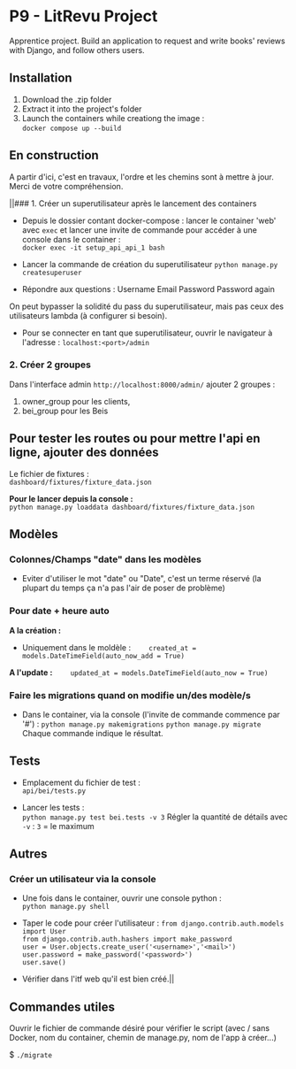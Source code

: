 
# P9 - LitRevu Project 

Apprentice project. 
Build an application to request and write books' reviews with Django, and follow others users. 


## Installation 

1. Download the .zip folder 
2. Extract it into the project's folder 
3. Launch the containers while creationg the image :    
`docker compose up --build` 


## En construction 
A partir d'ici, c'est en travaux, l'ordre et les chemins sont à mettre à jour. Merci de votre compréhension. 

||### 1. Créer un superutilisateur après le lancement des containers

*  Depuis le dossier contant docker-compose : lancer le container 'web' avec `exec` et lancer une invite de commande pour accéder à une console dans le container :     
`docker exec -it setup_api_api_1 bash` 

*  Lancer la commande de création du superutilisateur
`python manage.py createsuperuser`

*  Répondre aux questions : 
Username
Email
Password
Password again

On peut bypasser la solidité du pass du superutilisateur, mais pas ceux des utilisateurs lambda (à configurer si besoin).

*  Pour se connecter en tant que superutilisateur, ouvrir le navigateur à l'adresse : 
`localhost:<port>/admin`    


### 2. Créer 2 groupes 

Dans l'interface admin `http://localhost:8000/admin/` ajouter 2 groupes : 
1. owner_group pour les clients, 
2. bei_group pour les Beis 


## Pour tester les routes ou pour mettre l'api en ligne, ajouter des données  

Le fichier de fixtures :     
`dashboard/fixtures/fixture_data.json`    

**Pour le lancer depuis la console :**     
`python manage.py loaddata dashboard/fixtures/fixture_data.json` 


## Modèles 

### Colonnes/Champs "date" dans les modèles 

*  Eviter d'utiliser le mot "date" ou "Date", c'est un terme réservé (la plupart du temps ça n'a pas l'air de poser de problème) 


### Pour date + heure auto 

**A la création :** 
*  Uniquement dans le moldèle : 
`    created_at = models.DateTimeField(auto_now_add = True)`

**A l'update :**
`    updated_at = models.DateTimeField(auto_now = True)`


### Faire les migrations quand on modifie un/des modèle/s

*  Dans le container, via la console (l'invite de commande commence par '#') : 
`python manage.py makemigrations`
`python manage.py migrate`
Chaque commande indique le résultat. 


## Tests 

*  Emplacement du fichier de test :    
`api/bei/tests.py`    

*  Lancer les tests :     
`python manage.py test bei.tests -v 3` 
Régler la quantité de détails avec `-v` : `3` = le maximum    


## Autres 

### Créer un utilisateur via la console 

*  Une fois dans le container, ouvrir une console python :    
`python manage.py shell`    

*  Taper le code pour créer l'utilisateur : 
`from django.contrib.auth.models import User`    
`from django.contrib.auth.hashers import make_password`    
`user = User.objects.create_user('<username>','<mail>')`    
`user.password = make_password('<password>')`    
`user.save()`    

*  Vérifier dans l'itf web qu'il est bien créé.||



## Commandes utiles 

Ouvrir le fichier de commande désiré pour vérifier le script (avec / sans Docker, nom du container, chemin de manage.py, nom de l'app à créer...) 

$ `./migrate` 

